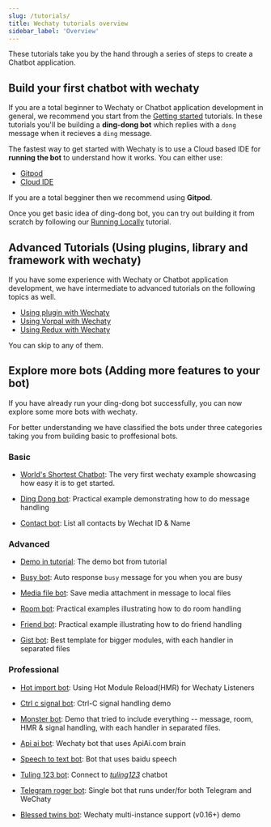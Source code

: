 ```yaml
---
slug: /tutorials/
title: Wechaty tutorials overview
sidebar_label: 'Overview'
---
```


<!-- tutorial/Codelab - Converts a reader from curious investigator to active user. -->

These tutorials take you by the hand through a series of steps to create a Chatbot application.

## Build your first chatbot with wechaty

If you are a total beginner to Wechaty or Chatbot application development in general, we recommend you start from the [Getting started](getting-started/overview.mdx) tutorials. In these tutorials you'll be building a **ding-dong bot** which replies with a `dong` message when it recieves a `ding` message.

The fastest way to get started with Wechaty is to use a Cloud based IDE for **running the bot** to understand how it works. You can either use:

- [Gitpod](getting-started/quick-start.mdx)
- [Cloud IDE](getting-started/quick-start.mdx)

If you are a total begginer then we recommend using **Gitpod**.

Once you get basic idea of ding-dong bot, you can try out building it from scratch by following our [Running Locally](getting-started/hard-way.mdx) tutorial.

## Advanced Tutorials (Using plugins, library and framework with wechaty)

If you have some experience with Wechaty or Chatbot application development, we have intermediate to advanced tutorials on the following topics as well.

- [Using plugin with Wechaty](tutorials/using-plugin-with-wechaty.md)
- [Using Vorpal with Wechaty](tutorials/using-vorpal-with-wechaty.md)
- [Using Redux with Wechaty](tutorials/using-redux-with-wechaty.md)

You can skip to any of them.

## Explore more bots (Adding more features to your bot)

If you have already run your ding-dong bot successfully, you can now explore some more bots with wechaty.

For better understanding we have classified the bots under three categories taking you from building basic to proffesional bots.

### Basic

- [World's Shortest Chatbot](examples/basic/the-worlds-shortest-chatbot-code-in-6-lines.md): The very first wechaty example showcasing how easy it is to get started.

- [Ding Dong bot](examples/basic/ding-dong-bot.md): Practical example demonstrating how to do message handling

- [Contact bot](examples/basic/contact-bot.md): List all contacts by Wechat ID & Name

### Advanced

- [Demo in tutorial](examples/advanced/demo-in-tutorial.md): The demo bot from tutorial

- [Busy bot](examples/advanced/busy-bot.md): Auto response `busy` message for you when you are busy

- [Media file bot](examples/advanced/media-file-bot.md): Save media attachment in message to local files

- [Room bot](examples/advanced/room-bot.md): Practical examples illustrating how to do room handling

- [Friend bot](examples/advanced/friend-bot.md): Practical example illustrating how to do friend handling

- [Gist bot](examples/advanced/gist-bot.md): Best template for bigger modules, with each handler in separated files

### Professional

- [Hot import bot](examples/professional/hot-import-bot.md): Using Hot Module Reload(HMR) for Wechaty Listeners

- [Ctrl c signal bot](examples/professional/ctrl-c-signal-bot.md): Ctrl-C signal handling demo

- [Monster bot](examples/professional/monster-bot.md): Demo that tried to include everything -- message, room, HMR & signal handling, with each handler in separated files.

- [Api ai bot](examples/professional/api-ai-bot.md): Wechaty bot that uses ApiAi.com brain

- [Speech to text bot](examples/professional/speech-to-text-bot.md): Bot that uses baidu speech

- [Tuling 123 bot](examples/professional/tuling123-bot.md): Connect to *[tuling123](http://www.turingapi.com/)* chatbot

- [Telegram roger bot](examples/professional/telegram-roger-bot.md): Single bot that runs under/for both Telegram and WeChaty

- [Blessed twins bot](examples/professional/blessed-twins-bot.md): Wechaty multi-instance support (v0.16+) demo
